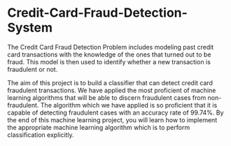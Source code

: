 # Credit-Card-Fraud-Detection-System
The Credit Card Fraud Detection Problem includes modeling past credit card transactions with the knowledge of the ones that turned out to be fraud. This model is then used to identify whether a new transaction is fraudulent or not.

The aim of this project is to build a classifier that can detect credit card fraudulent transactions. We have applied the most proficient of machine learning algorithms that will be able to discern fraudulent cases from non-fraudulent. The algorithm which we have applied is so proficient that it is capable of detecting fraudulent cases with an accuracy rate of 99.74%. By the end of this machine learning project, you will learn how to implement the appropriate machine learning algorithm which is to perform classification explicitly.
